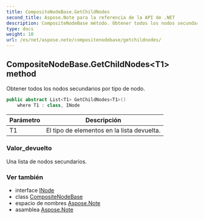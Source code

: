 ```yaml
---
title: CompositeNodeBase.GetChildNodes
second_title: Aspose.Note para la referencia de la API de .NET
description: CompositeNodeBase método. Obtener todos los nodos secundarios por tipo de nodo.
type: docs
weight: 10
url: /es/net/aspose.note/compositenodebase/getchildnodes/
---
```

## CompositeNodeBase.GetChildNodes&lt;T1&gt; method

Obtener todos los nodos secundarios por tipo de nodo.

```csharp
public abstract List<T1> GetChildNodes<T1>()
    where T1 : class, INode
```

| Parámetro | Descripción |
| --- | --- |
| T1 | El tipo de elementos en la lista devuelta. |

### Valor_devuelto

Una lista de nodos secundarios.

### Ver también

* interface [INode](../../inode/)
* class [CompositeNodeBase](../)
* espacio de nombres [Aspose.Note](../../compositenodebase/)
* asamblea [Aspose.Note](../../../)


